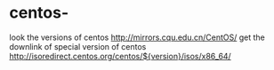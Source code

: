 # centos-

look the versions of centos  http://mirrors.cqu.edu.cn/CentOS/ 
get the downlink of special version of centos http://isoredirect.centos.org/centos/${version}/isos/x86_64/
